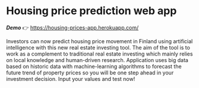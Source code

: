 # Housing price prediction web app 

***Demo*** 👉 https://housing-prices-app.herokuapp.com/

Investors can now predict housing price movement in Finland using artificial intelligence with this new real estate investing tool.  The aim of the tool is to work as a complement to traditional real estate investing which mainly relies on local knowledge and human-driven research. Application uses big data based on historic data with machine-learning algorithms to forecast the future trend of property prices so you will be one step ahead in your investment decision.  Input your values and test now!
